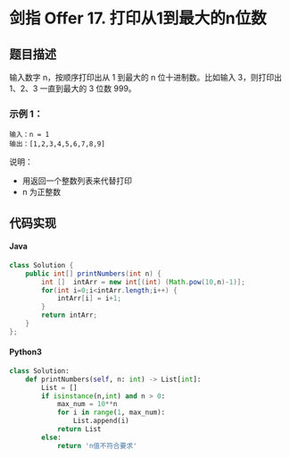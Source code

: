 # 剑指 Offer 17. 打印从1到最大的n位数

## 题目描述
输入数字 n，按顺序打印出从 1 到最大的 n 位十进制数。比如输入 3，则打印出 1、2、3 一直到最大的 3 位数 999。


### 示例 1：
```
输入：n = 1
输出：[1,2,3,4,5,6,7,8,9]
```


说明：
+ 用返回一个整数列表来代替打印
+ n 为正整数




## 代码实现
#### Java
```Java
class Solution {
    public int[] printNumbers(int n) {
        int []  intArr = new int[(int) (Math.pow(10,n)-1)];
		for(int i=0;i<intArr.length;i++) {
			intArr[i] = i+1;
		}
		return intArr;
    }
};
```
#### Python3
```python
class Solution:
    def printNumbers(self, n: int) -> List[int]:
        List = []
        if isinstance(n,int) and n > 0:
            max_num = 10**n
            for i in range(1, max_num):
                List.append(i)
            return List
        else:
            return 'n值不符合要求'
```